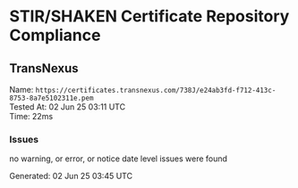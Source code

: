 # STIR/SHAKEN Certificate Repository Compliance

## TransNexus

Name: `https://certificates.transnexus.com/738J/e24ab3fd-f712-413c-8753-8a7e5102311e.pem`\
Tested At: 02 Jun 25 03:11 UTC\
Time: 22ms

### Issues

no warning, or error, or notice date level issues were found

Generated: 02 Jun 25 03:45 UTC